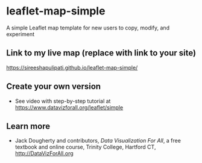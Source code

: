 # leaflet-map-simple
A simple Leaflet map template for new users to copy, modify, and experiment

## Link to my live map (replace with link to your site)

https://sireeshapulipati.github.io/leaflet-map-simple/

## Create your own version
- See video with step-by-step tutorial at https://www.datavizforall.org/leaflet/simple

## Learn more
- Jack Dougherty and contributors, *Data Visualization For All*, a free textbook and online course, Trinity College, Hartford CT, http://DataVizForAll.org
